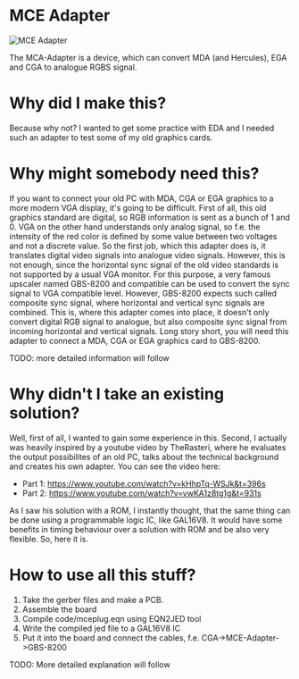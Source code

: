 # MCE Adapter

![MCE Adapter](shim/mce-adpter-pcb.png)

The MCA-Adapter is a device, which can convert MDA (and Hercules), EGA and CGA
to analogue RGBS signal.

# Why did I make this?

Because why not? I wanted to get some practice with EDA and I needed such an
adapter to test some of my old graphics cards. 

# Why might somebody need this?

If you want to connect your old PC with MDA, CGA or EGA graphics to a more 
modern VGA display, it's going to be difficult. First of all, this old graphics
standard are digital, so RGB information is sent as a bunch of 1 and 0. VGA on
the other hand understands only analog signal, so f.e. the intensity of the red
color is defined by some value between two voltages and not a discrete value. So
the first job, which this adapter does is, it translates digital video signals
into analogue video signals. However, this is not enough, since the horizontal
sync signal of the old video standards is not supported by a usual VGA monitor.
For this purpose, a very famous upscaler named GBS-8200 and compatible can be
used to convert the sync signal to VGA compatible level. However, GBS-8200
expects such called composite sync signal, where horizontal and vertical sync
signals are combined. This is, where this adapter comes into place, it doesn't
only convert digital RGB signal to analogue, but also composite sync signal from
incoming horizontal and vertical signals. Long story short, you will need this
adapter to connect a MDA, CGA or EGA graphics card to GBS-8200.

TODO: more detailed information will follow

# Why didn't I take an existing solution?

Well, first of all, I wanted to gain some experience in this. Second, I actually
was heavily inspired by a youtube video by TheRasteri, where he evaluates the
output possibilites of an old PC, talks about the technical background and
creates his own adapter. You can see the video here: 

* Part 1: https://www.youtube.com/watch?v=kHhpTq-WSJk&t=396s
* Part 2: https://www.youtube.com/watch?v=vwKA1z8tg1g&t=931s

As I saw his solution with a ROM, I instantly thought, that the same thing can
be done using a programmable logic IC, like GAL16V8. It would have some benefits
in timing behaviour over a solution with ROM and be also very flexible. So, here
it is.

# How to use all this stuff?

1. Take the gerber files and make a PCB.
2. Assemble the board
3. Compile code/mceplug.eqn using EQN2JED tool
4. Write the compiled jed file to a GAL16V8 IC
5. Put it into the board and connect the cables, f.e. CGA->MCE-Adapter->GBS-8200

TODO: More detailed explanation will follow


